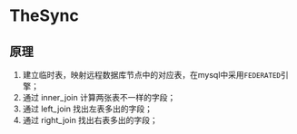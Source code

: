 # TheSync


## 原理
1. 建立临时表，映射远程数据库节点中的对应表，在mysql中采用`FEDERATED`引擎；
2. 通过 inner_join 计算两张表不一样的字段；
3. 通过 left_join 找出左表多出的字段；
4. 通过 right_join 找出右表多出的字段； 